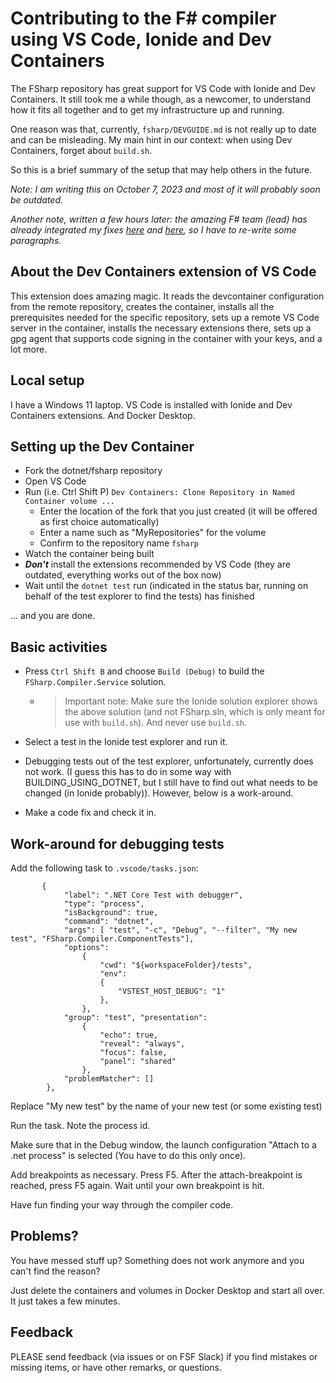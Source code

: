 # Contributing to the F# compiler using VS Code, Ionide and Dev Containers

The FSharp repository has great support for VS Code with Ionide and Dev Containers. It still took me a while though, as a newcomer, to understand how it fits all together and to get my infrastructure up and running. 

One reason was that, currently, `fsharp/DEVGUIDE.md` is not really up to date and can be misleading. My main hint in our context: when using Dev Containers, forget about `build.sh`.

So this is a brief summary of the setup that may help others in the future.

*Note: I am writing this on October 7, 2023 and most of it will probably soon be outdated.*

*Another note, written a few hours later: the amazing F# team (lead) has already integrated my fixes [here](https://github.com/dotnet/fsharp/pull/16089) and [here](https://github.com/dotnet/fsharp/pull/16090), so I have to re-write some paragraphs.*

## About the Dev Containers extension of VS Code

This extension does amazing magic. It reads the devcontainer configuration from the remote repository, creates the container, installs all the prerequisites needed for the specific repository, sets up a remote VS Code server in the container, installs the necessary extensions there, sets up a gpg agent that supports code signing in the container with your keys, and a lot more.

## Local setup

I have a Windows 11 laptop. VS Code is installed with Ionide and Dev Containers extensions. And Docker Desktop.

## Setting up the Dev Container

* Fork the dotnet/fsharp repository
* Open VS Code
* Run (i.e. Ctrl Shift P) `Dev Containers: Clone Repository in Named Container volume ...`
    * Enter the location of the fork that you just created (it will be offered as first choice automatically)
    * Enter a name such as "MyRepositories" for the volume
    * Confirm to the repository name `fsharp`
* Watch the container being built
* ***Don't*** install the extensions recommended by VS Code (they are outdated, everything works out of the box now)
* Wait until the `dotnet test` run (indicated in the status bar, running on behalf of the test explorer to find the tests) has finished

... and you are done.

## Basic activities

* Press `Ctrl Shift B` and choose `Build (Debug)` to build the `FSharp.Compiler.Service` solution.
    * >Important note: Make sure the Ionide solution explorer shows the above solution (and not FSharp.sln, which is only meant for use with `build.sh`). And never use `build.sh`.

* Select a test in the Ionide test explorer and run it.

* Debugging tests out of the test explorer, unfortunately, currently does not work. (I guess this has to do in some way with BUILDING_USING_DOTNET, but I still have to find out what needs to be changed (in Ionide probably)). However, below is a work-around.

* Make a code fix and check it in.

## Work-around for debugging tests

Add the following task to `.vscode/tasks.json`:

```
       { 
            "label": ".NET Core Test with debugger", 
            "type": "process", 
            "isBackground": true, 
            "command": "dotnet", 
            "args": [ "test", "-c", "Debug", "--filter", "My new test", "FSharp.Compiler.ComponentTests"], 
            "options": 
                { 
                    "cwd": "${workspaceFolder}/tests", 
                    "env": 
                    { 
                        "VSTEST_HOST_DEBUG": "1" 
                    }, 
                }, 
            "group": "test", "presentation": 
                { 
                    "echo": true,
                    "reveal": "always",
                    "focus": false,
                    "panel": "shared"
                },
            "problemMatcher": [] 
        },
 ```

 Replace "My new test" by the name of your new test (or some existing test)

 Run the task. Note the process id.

 Make sure that in the Debug window, the launch configuration "Attach to a .net process" is selected (You have to do this only once).

 Add breakpoints as necessary. Press F5. After the attach-breakpoint is reached, press F5 again. Wait until your own breakpoint is hit.

 Have fun finding your way through the compiler code.

 ## Problems?

 You have messed stuff up? Something does not work anymore and you can't find the reason?

 Just delete the containers and volumes in Docker Desktop and start all over. It just takes a few minutes.
 
 ## Feedback

 PLEASE send feedback (via issues or on FSF Slack) if you find mistakes or missing items, or have other remarks, or questions.